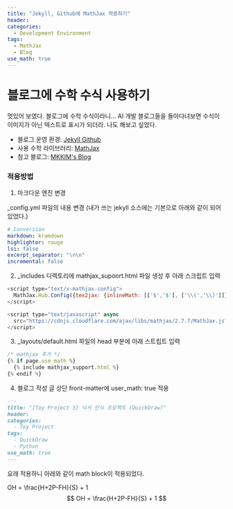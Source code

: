 ```yaml
---
title: "Jekyll, Github에 MathJax 적용하기"
header:
categories:
  - Development Environment
tags:
  - MathJax
  - Blog
use_math: true
---
```




# 블로그에 수학 수식 사용하기

멋있어 보였다. 블로그에 수학 수식이라니... AI 개발 블로그들을 돌아다녀보면 수식이 이미지가 아닌 텍스트로 표시가 되더라. 나도 해보고 싶었다.

- 블로그 운영 환경: [Jekyll Github](https://jekyllrb.com/)
- 사용 수학 라이브러리: [MathJax](https://www.mathjax.org/)
- 참고 블로그: [MKKIM's Blog](https://mkkim85.github.io/blog-apply-mathjax-to-jekyll-and-github-pages/)

### 적용방법

1. 마크다운 엔진 변경

_config.yml 파일의 내용 변경 (내가 쓰는 jekyll 소스에는 기본으로 아래와 같이 되어 있었다.)

```yaml
# Conversion
markdown: kramdown
highlighter: rouge
lsi: false
excerpt_separator: "\n\n"
incremental: false
```

2. _includes 디렉토리에 mathjax_supoort.html 파일 생성 후 아래 스크립트 입력

```javascript
<script type="text/x-mathjax-config">
  MathJax.Hub.Config({tex2jax: {inlineMath: [['$','$'], ['\\(','\\)']]}});
</script>

<script type="text/javascript" async
  src="https://cdnjs.cloudflare.com/ajax/libs/mathjax/2.7.7/MathJax.js?config=TeX-MML-AM_CHTML">
</script>
```

3. _layouts/default.html 파일의 head 부분에 아래 스트립트 입력

```js
/* mathjax 추가 */
{% if page.use_math %}
  {% include mathjax_support.html %}
{% endif %}
```

4. 블로그 작성 글 상단 front-matter에 user_math: true 적용

```markdown
---
title: "[Toy Project 3] 낙서 인식 프로젝트 (QuickDraw)"
header:
categories:
  - Toy Project
tags:
  - QuickDraw
  - Python
use_math: true
---
```



요래 적용하니 아래와 같이 math block이 적용되었다.

OH = \frac{H+2P-FH}{S} + 1
$$
OH = \frac{H+2P-FH}{S} + 1
$$
